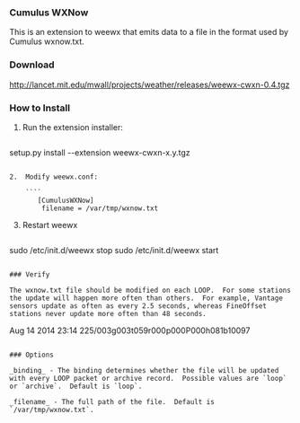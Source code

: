 ### Cumulus WXNow

This is an extension to weewx that emits data to a file in the format used by Cumulus wxnow.txt.

### Download

http://lancet.mit.edu/mwall/projects/weather/releases/weewx-cwxn-0.4.tgz

### How to Install

1.  Run the extension installer:

    ```
setup.py install --extension weewx-cwxn-x.y.tgz
```

2.  Modify weewx.conf:

    ````
       [CumulusWXNow]
        filename = /var/tmp/wxnow.txt
````

3.  Restart weewx

    ```
sudo /etc/init.d/weewx stop
sudo /etc/init.d/weewx start
```

### Verify

The wxnow.txt file should be modified on each LOOP.  For some stations the update will happen more often than others.  For example, Vantage sensors update as often as every 2.5 seconds, whereas FineOffset stations never update more often than 48 seconds.

```
Aug 14 2014 23:14
225/003g003t059r000p000P000h081b10097
```

### Options

_binding_ - The binding determines whether the file will be updated with every LOOP packet or archive record.  Possible values are `loop` or `archive`.  Default is `loop`.

_filename_ - The full path of the file.  Default is `/var/tmp/wxnow.txt`.
